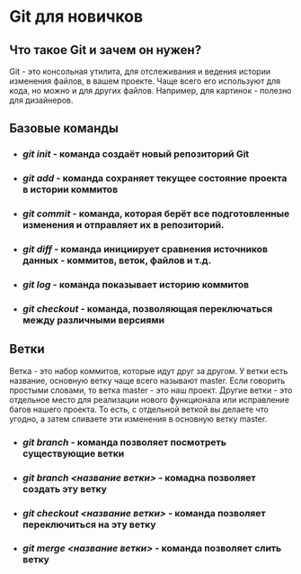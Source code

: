 # Git для новичков

## Что такое Git и зачем он нужен?
Git - это консольная утилита, для отслеживания и ведения истории изменения файлов, в вашем проекте. Чаще всего его используют для кода, но можно и для других файлов. Например, для картинок - полезно для дизайнеров.

## Базовые команды
* ### *git init* - команда создаёт новый репозиторий Git
* ### *git add* - команда сохраняет текущее состояние проекта в истории коммитов
* ### *git commit* - команда, которая берёт все подготовленные изменения и отправляет их в репозиторий.
* ### *git diff* - команда инициирует сравнения источников данных - коммитов, веток, файлов и т.д.
* ### *git log* - команда показывает историю коммитов
* ### *git checkout* - команда, позволяющая переключаться между различными версиями 

## Ветки
Ветка - это набор коммитов, которые идут друг за другом. У ветки есть название, основную ветку чаще всего называют master. Если говорить простыми словами, то ветка master - это наш проект.
Другие ветки - это отдельное место для реализации нового функционала или исправление багов нашего проекта. То есть, с отдельной веткой вы делаете что угодно, а затем сливаете эти изменения в основную ветку master.

* ### *git branch* - команда позволяет посмотреть существующие ветки
* ### *git branch <название ветки>* - комадна позволяет создать эту ветку
* ### *git checkout <название ветки>* - команда позволяет переключиться на эту ветку
* ### *git merge <название ветки>* - команда позволяет слить ветку

